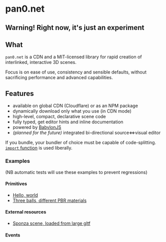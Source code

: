 # pan0.net

## Warning! Right now, it's just an experiment

## What

`pan0.net` is a CDN and a MIT-licensed library for rapid creation of interlinked, interactive 3D scenes.

Focus is on ease of use, consistency and sensible defaults, without sacrificing performance and advanced capabilities.

## Features

- available on global CDN (Cloudflare) or as an NPM package
- dynamically download only what you use (in CDN mode)
- high-level, compact, declarative scene code
- fully typed, get editor hints and inline documentation
- powered by [BabylonJS](https://www.babylonjs.com/)
- _(planned for the future)_ integrated bi-directional source⇔visual editor

<!--
## Examples

### Minimal

On [most browsers](https://caniuse.com/?search=modules), a scene can be HTML file of single `script` tag:

```html
<script type="module">
  import 'https://pan0.net/latest/main.js'; // TODO: remove the "/main.js" part
  scene(box()).render();
</script>
```

[(TODO image of minimal scene)](https://pan0.net/examples/readme-minimal-example.html)

<!--
### Capability demonstration, annotated

Recommended production usage, a scene of HTML file of two `script` tags:

```html
<!--Bootstrap the library from the CDN, use `latest` version or pin one.
    Each global function or chain method dynamically imports capabilities--/>
<script src="https://pan0.net/latest"></script>

<!--The scene is a single function call--/>
<script>
  scene(
    box() // A box with autogenerated name (no parameter)
      .size(1.5) // 1.5m size of each dimension, thus a cube (default 1)
      .position([5, 5, 0.5]) // Center position in meters (default [0, 0, 0])
      // Front texture. There's also back, left, right, top, bottom
      .front(
        // Create dynamic texture. Or you can `fetch('url_of_image')`
        // TODO: work on text(), convert pixels to [0..1] for resolution independence
        canvas(
          text().content('Click red circle below'),
          circle('circle') // A circle with name="circle"
            .position([128, 128]) // Center position in pixels
            .radius(120) // Radius in pixels
            .fill('red') // Fill in red
            .stroke('orange') // Stroke in orange
            .strokeWidth(3) // Stroke width in pixels
        ).size(256) // Size of canvas square in pixels (default 512)
      ),

    gltf('bunny') // A GLTF object with name="bunny"
      .fetch('https://pan0.net/assets/stanford-bunny.gltf') // Load from URL
      .href('https://pan0.net') // Make it link to
  )
    // An event handler
    .onClick(() => {
      // Check object, that triggered this event is "circle"
      if (scene.object.name === 'circle') {
        // "circle" triggers color change on another object
        // `scene.objects.get(name)` returns mutable object
        scene.objects.get('bunny').color('red');
      }
    })

    // `scene` chain ends with .render(), creates full-size canvas. Use iframe to embed a scene
    .render();
</script>
```

[(TODO image of capabilities scene)](https://pan0.net/examples/readme-capabilities-example.html)

### Usage as NPM module (TODO)

```shell
npm install --save pan0.net
```

Then:

```js
import { box } from 'pan0.net/objects';
import { scene } from 'pan0.net/scene';

scene(box()).render();
```
-->

If you bundle, your bundler of choice must be capable of code-splitting. [`import` function](https://developer.mozilla.org/en-US/docs/Web/JavaScript/Reference/Statements/import#Dynamic_Imports) is used liberally.

### Examples

(NB automatic tests will use these examples to prevent regressions)

#### Primitives

- [Hello, world](https://pan0.net/examples/hello-world.html)
- [Three balls, different PBR materials](https://pan0.net/examples/materials.html)

#### External resources

- [Sponza scene, loaded from large gltf](https://pan0.net/examples/gltf-sponza.html)

#### Events
